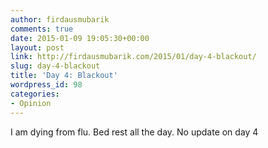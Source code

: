 ```yaml
---
author: firdausmubarik
comments: true
date: 2015-01-09 19:05:30+00:00
layout: post
link: http://firdausmubarik.com/2015/01/day-4-blackout/
slug: day-4-blackout
title: 'Day 4: Blackout'
wordpress_id: 98
categories:
- Opinion
---
```


I am dying from flu. Bed rest all the day. No update on day 4
